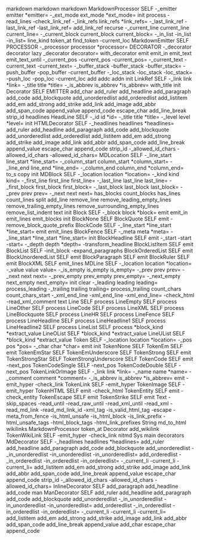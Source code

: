 markdown
 markdown
	 markdown
		 MarkdownProcessor
			 SELF
			 -_emitter
			 emitter
			 *emitter=
			 -_ext_mode
			 ext_mode
			 *ext_mode=
			 init
			 process
			 -read_lines
			 -check_link_ref
			 -_link_refs
			 link_refs
			 *link_refs=
			 -_last_link_ref
			 -last_link_ref
			 -last_link_ref=
			 add_link_ref
			 recurse
			 -_current_line
			 current_line
			 current_line=
			 -_current_block
			 current_block
			 current_block=
			 -_in_list
			 -in_list
			 -in_list=
			 line_kind
			 token_at
			 find_token
			 -current_loc
		 MarkdownEmitter
			 SELF
			 PROCESSOR
			 -_processor
			 processor
			 *processor=
			 DECORATOR
			 -_decorator
			 decorator
			 lazy _decorator
			 decorator=
			 with_decorator
			 emit
			 emit_in
			 emit_text
			 emit_text_until
			 -_current_pos
			 -current_pos
			 -current_pos=
			 -_current_text
			 -current_text
			 -current_text=
			 -_buffer_stack
			 -buffer_stack
			 -buffer_stack=
			 -push_buffer
			 -pop_buffer
			 -current_buffer
			 -_loc_stack
			 -loc_stack
			 -loc_stack=
			 -push_loc
			 -pop_loc
			 -current_loc
			 add
			 addc
			 addn
			 init
		 LinkRef
			 SELF
			 -_link
			 link
			 *link=
			 -_title
			 title
			 *title=
			 -_is_abbrev
			 is_abbrev
			 *is_abbrev=
			 with_title
			 init
		 Decorator
			 SELF
			 EMITTER
			 add_char
			 add_ruler
			 add_headline
			 add_paragraph
			 add_code
			 add_blockquote
			 add_unorderedlist
			 add_orderedlist
			 add_listitem
			 add_em
			 add_strong
			 add_strike
			 add_link
			 add_image
			 add_abbr
			 add_span_code
			 append_value
			 append_code
			 escape_char
			 add_line_break
			 strip_id
			 headlines
		 HeadLine
			 SELF
			 -_id
			 id
			 *id=
			 -_title
			 title
			 *title=
			 -_level
			 level
			 *level=
			 init
		 HTMLDecorator
			 SELF
			 -_headlines
			 headlines
			 *headlines=
			 add_ruler
			 add_headline
			 add_paragraph
			 add_code
			 add_blockquote
			 add_unorderedlist
			 add_orderedlist
			 add_listitem
			 add_em
			 add_strong
			 add_strike
			 add_image
			 add_link
			 add_abbr
			 add_span_code
			 add_line_break
			 append_value
			 escape_char
			 append_code
			 strip_id
			 -_allowed_id_chars
			 -allowed_id_chars
			 -allowed_id_chars=
		 MDLocation
			 SELF
			 -_line_start
			 line_start
			 *line_start=
			 -_column_start
			 column_start
			 *column_start=
			 -_line_end
			 line_end
			 *line_end=
			 -_column_end
			 column_end
			 *column_end=
			 to_s
			 copy
			 init
		 MDBlock
			 SELF
			 -_location
			 location
			 *location=
			 -_kind
			 kind
			 kind=
			 -_first_line
			 first_line
			 first_line=
			 -_last_line
			 last_line
			 last_line=
			 -_first_block
			 first_block
			 first_block=
			 -_last_block
			 last_block
			 last_block=
			 -_prev
			 prev
			 prev=
			 -_next
			 next
			 next=
			 has_blocks
			 count_blocks
			 has_lines
			 count_lines
			 split
			 add_line
			 remove_line
			 remove_leading_empty_lines
			 remove_trailing_empty_lines
			 remove_surrounding_empty_lines
			 remove_list_indent
			 text
			 init
		 Block
			 SELF
			 -_block
			 block
			 *block=
			 emit
			 emit_in
			 emit_lines
			 emit_blocks
			 init
		 BlockNone
			 SELF
		 BlockQuote
			 SELF
			 emit
			 -remove_block_quote_prefix
		 BlockCode
			 SELF
			 -_line_start
			 *line_start
			 *line_start=
			 emit
			 emit_lines
		 BlockFence
			 SELF
			 -_meta
			 meta
			 *meta=
			 -_line_start
			 *line_start
			 *line_start=
			 init
		 BlockHeadline
			 SELF
			 emit
			 -_start
			 -start
			 -start=
			 -_depth
			 depth
			 *depth=
			 -transform_headline
		 BlockListItem
			 SELF
			 emit
		 BlockList
			 SELF
			 -init_block
			 -expand_paragraphs
		 BlockOrderedList
			 SELF
			 emit
		 BlockUnorderedList
			 SELF
			 emit
		 BlockParagraph
			 SELF
			 emit
		 BlockRuler
			 SELF
			 emit
		 BlockXML
			 SELF
			 emit_lines
		 MDLine
			 SELF
			 -_location
			 location
			 *location=
			 -_value
			 value
			 value=
			 -_is_empty
			 is_empty
			 is_empty=
			 -_prev
			 prev
			 prev=
			 -_next
			 next
			 next=
			 -_prev_empty
			 prev_empty
			 prev_empty=
			 -_next_empty
			 next_empty
			 next_empty=
			 init
			 clear
			 -_leading
			 leading
			 leading=
			 process_leading
			 -_trailing
			 trailing
			 trailing=
			 process_trailing
			 count_chars
			 count_chars_start
			 -_xml_end_line
			 -xml_end_line
			 -xml_end_line=
			 -check_html
			 -read_xml_comment
			 text
		 Line
			 SELF
			 process
		 LineEmpty
			 SELF
			 process
		 LineOther
			 SELF
			 process
		 LineCode
			 SELF
			 process
		 LineXML
			 SELF
			 process
		 LineBlockquote
			 SELF
			 process
		 LineHR
			 SELF
			 process
		 LineFence
			 SELF
			 process
		 LineHeadline
			 SELF
			 process
		 LineHeadline1
			 SELF
			 process
		 LineHeadline2
			 SELF
			 process
		 LineList
			 SELF
			 process
			 *block_kind
			 *extract_value
		 LineOList
			 SELF
			 *block_kind
			 *extract_value
		 LineUList
			 SELF
			 *block_kind
			 *extract_value
		 Token
			 SELF
			 -_location
			 location
			 *location=
			 -_pos
			 pos
			 *pos=
			 -_char
			 char
			 *char=
			 emit
			 init
		 TokenNone
			 SELF
		 TokenEm
			 SELF
			 emit
		 TokenEmStar
			 SELF
		 TokenEmUnderscore
			 SELF
		 TokenStrong
			 SELF
			 emit
		 TokenStrongStar
			 SELF
		 TokenStrongUnderscore
			 SELF
		 TokenCode
			 SELF
			 emit
			 -next_pos
		 TokenCodeSingle
			 SELF
			 -next_pos
		 TokenCodeDouble
			 SELF
			 -next_pos
		 TokenLinkOrImage
			 SELF
			 -_link
			 link
			 *link=
			 -_name
			 name
			 *name=
			 -_comment
			 comment
			 *comment=
			 -_is_abbrev
			 is_abbrev
			 *is_abbrev=
			 emit
			 -emit_hyper
			 -check_link
		 TokenLink
			 SELF
			 -emit_hyper
		 TokenImage
			 SELF
			 -emit_hyper
		 TokenHTML
			 SELF
			 emit
			 -check_html
		 TokenEntity
			 SELF
			 emit
			 -check_entity
		 TokenEscape
			 SELF
			 emit
		 TokenStrike
			 SELF
			 emit
		 Text
			 -skip_spaces
			 -read_until
			 -read_raw_until
			 -read_xml_until
			 -read_xml
			 -read_md_link
			 -read_md_link_id
			 -xml_tag
			 -is_valid_html_tag
			 -escape
			 -meta_from_fence
			 -is_html_unsafe
			 -is_html_block
			 -is_link_prefix
			 -html_unsafe_tags
			 -html_block_tags
			 -html_link_prefixes
		 String
			 md_to_html
	 wikilinks
		 MarkdownProcessor
			 token_at
		 Decorator
			 add_wikilink
		 TokenWikiLink
			 SELF
			 -emit_hyper
			 -check_link
	 nitmd
		 Sys
			 main
	 decorators
		 MdDecorator
			 SELF
			 -_headlines
			 headlines
			 *headlines=
			 add_ruler
			 add_headline
			 add_paragraph
			 add_code
			 add_blockquote
			 add_unorderedlist
			 -_in_unorderedlist
			 -in_unorderedlist
			 -in_unorderedlist=
			 add_orderedlist
			 -_in_orderedlist
			 -in_orderedlist
			 -in_orderedlist=
			 -_current_li
			 -current_li
			 -current_li=
			 add_listitem
			 add_em
			 add_strong
			 add_strike
			 add_image
			 add_link
			 add_abbr
			 add_span_code
			 add_line_break
			 append_value
			 escape_char
			 append_code
			 strip_id
			 -_allowed_id_chars
			 -allowed_id_chars
			 -allowed_id_chars=
		 InlineDecorator
			 SELF
			 add_paragraph
			 add_headline
			 add_code
	 man
		 ManDecorator
			 SELF
			 add_ruler
			 add_headline
			 add_paragraph
			 add_code
			 add_blockquote
			 add_unorderedlist
			 -_in_unorderedlist
			 -in_unorderedlist
			 -in_unorderedlist=
			 add_orderedlist
			 -_in_orderedlist
			 -in_orderedlist
			 -in_orderedlist=
			 -_current_li
			 -current_li
			 -current_li=
			 add_listitem
			 add_em
			 add_strong
			 add_strike
			 add_image
			 add_link
			 add_abbr
			 add_span_code
			 add_line_break
			 append_value
			 add_char
			 escape_char
			 append_code

